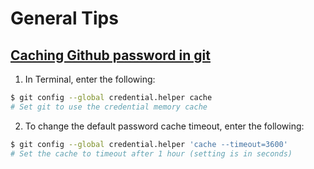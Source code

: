 # General Tips

## [Caching Github password in git](https://help.github.com/en/github/using-git/caching-your-github-password-in-git)

1. In Terminal, enter the following:

```bash
$ git config --global credential.helper cache
# Set git to use the credential memory cache
```

2. To change the default password cache timeout, enter the following:

```bash
$ git config --global credential.helper 'cache --timeout=3600'
# Set the cache to timeout after 1 hour (setting is in seconds)
```
